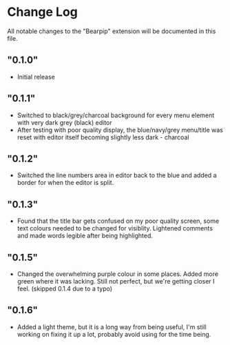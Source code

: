 # Change Log

All notable changes to the "Bearpip" extension will be documented in this file.


## "0.1.0"
- Initial release

## "0.1.1"
- Switched to black/grey/charcoal background for every menu element with very dark grey (black) editor
- After testing with poor quality display, the blue/navy/grey menu/title was reset with editor itself becoming slightly less dark - charcoal

## "0.1.2"
- Switched the line numbers area in editor back to the blue and added a border for when the editor is split.

## "0.1.3"
- Found that the title bar gets confused on my poor quality screen, some text colours needed to be changed for visiblity. Lightened comments and made words legible after being highlighted.

## "0.1.5"
- Changed the overwhelming purple colour in some places. Added more green where it was lacking. Still not perfect, but we're getting closer I feel. (skipped 0.1.4 due to a typo)

## "0.1.6"
- Added a light theme, but it is a long way from being useful, I'm still working on fixing it up a lot, probably avoid using for the time being.